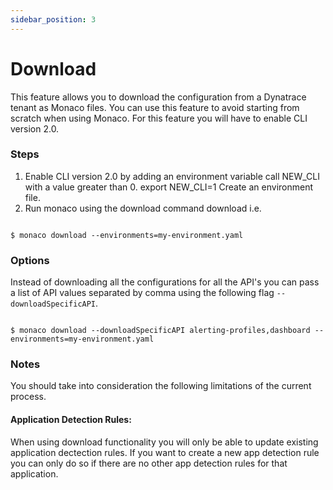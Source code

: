 ```yaml
---
sidebar_position: 3
---
```


# Download

This feature allows you to download the configuration from a Dynatrace tenant as Monaco files. You can use this feature to avoid starting from scratch when using Monaco. For this feature you will have to enable CLI version 2.0.


### Steps

1. Enable CLI version 2.0 by adding an environment variable call NEW_CLI with a value greater than 0. export NEW_CLI=1 Create an environment file.
2. Run monaco using the download command download i.e.

```shell title="shell"

$ monaco download --environments=my-environment.yaml

```

### Options

Instead of downloading all the configurations for all the API's you can pass a list of API values separated by comma using the following flag `--downloadSpecificAPI`.

```shell title="shell"

$ monaco download --downloadSpecificAPI alerting-profiles,dashboard --environments=my-environment.yaml

```

### Notes

You should take into consideration the following limitations of the current process.

#### Application Detection Rules:

When using download functionality you will only be able to update existing application dectection rules. If you want to create a new app detection rule you can only do so if there are no other app detection rules for that application.